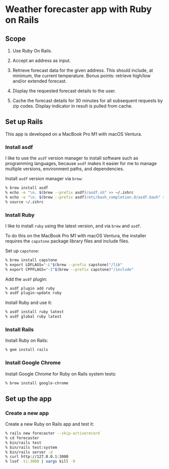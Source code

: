# Weather forecaster app with Ruby on Rails 


## Scope

1. Use Ruby On Rails. 

2. Accept an address as input. 

3. Retrieve forecast data for the given address. This should include, at minimum, the current temperature. Bonus points: retrieve high/low and/or extended forecast.

4. Display the requested forecast details to the user.

5. Cache the forecast details for 30 minutes for all subsequent requests by zip codes. Display indicator in result is pulled from cache.


## Set up Rails

This app is developed on a MacBook Pro M1 with macOS Ventura.


### Install asdf

I like to use the `asdf` version manager to install software such as programming languages, because `asdf` makes it easier for me to manage multiple versions, environment paths, and dependencies.

Install `asdf` version manager via `brew`:

```sh
% brew install asdf
% echo -e "\n. $(brew --prefix asdf)/asdf.sh" >> ~/.zshrc
% echo -e "\n. $(brew --prefix asdf)/etc/bash_completion.d/asdf.bash" >> ~/.zshrc
% source ~/.zshrc
```


### Install Ruby

I like to install `ruby` using the latest version, and via `brew` and `asdf`.

To do this on the MacBook Pro M1 with macOS Ventura, the installer requires the `capstone` package library files and include files.

Set up `capstone`:

```sh
% brew install capstone
% export LDFLAGS="-L"$(brew --prefix capstone)"/lib"
% export CPPFLAGS="-I"$(brew --prefix capstone)"/include"
```

Add the `asdf` plugin:

```sh
% asdf plugin add ruby
% asdf plugin-update ruby
```

Install Ruby and use it:

```sh
% asdf install ruby latest
% asdf global ruby latest
```


### Install Rails

Install Ruby on Rails:

```sh
% gem install rails
```


### Install Google Chrome

Install Google Chrome for Ruby on Rails system tests:

```sh
% brew install google-chrome
```


## Set up the app


### Create a new app

Create a new Ruby on Rails app and test it:

```sh
% rails new forecaster --skip-activerecord
% cd forecaster
% bin/rails test
% bin/rails test:system
% bin/rails server -d
% curl http://127.0.0.1:3000
% lsof -ti:3000 | xargs kill -9
```

